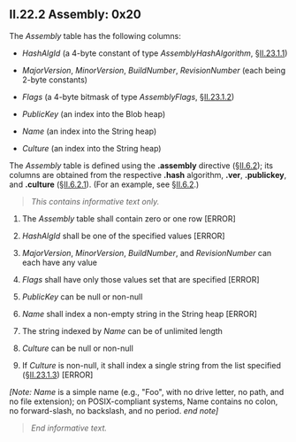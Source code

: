 ## II.22.2 Assembly: 0x20

The _Assembly_ table has the following columns:

 * _HashAlgId_ (a 4-byte constant of type _AssemblyHashAlgorithm_, §[II.23.1.1](ii.23.1.1-values-for-assemblyhashalgorithm.md))

 * _MajorVersion_, _MinorVersion_, _BuildNumber_, _RevisionNumber_ (each being 2-byte constants)

 * _Flags_ (a 4-byte bitmask of type _AssemblyFlags_, §[II.23.1.2](ii.23.1.2-values-for-assemblyflags.md))

 * _PublicKey_ (an index into the Blob heap)

 * _Name_ (an index into the String heap)

 * _Culture_ (an index into the String heap)

The _Assembly_ table is defined using the **.assembly** directive (§[II.6.2](ii.6.2-defining-an-assembly.md)); its columns are obtained from the respective **.hash** algorithm, **.ver**, **.publickey**, and **.culture** (§[II.6.2.1](ii.6.2.1-information-about-the-assembly-asmdecl.md)). (For an example, see §[II.6.2](ii.6.2-defining-an-assembly.md).)

> _This contains informative text only._

 1. The _Assembly_ table shall contain zero or one row \[ERROR\]

 2. _HashAlgId_ shall be one of the specified values \[ERROR\]

 3. _MajorVersion_, _MinorVersion_, _BuildNumber_, and _RevisionNumber_ can each have any value

 4. _Flags_ shall have only those values set that are specified \[ERROR\]

 5. _PublicKey_ can be null or non-null

 6. _Name_ shall index a non-empty string in the String heap \[ERROR\]

 7. The string indexed by _Name_ can be of unlimited length

 8. _Culture_ can be null or non-null

 9. If _Culture_ is non-null, it shall index a single string from the list specified (§[II.23.1.3](ii.23.1.3-values-for-culture.md)) \[ERROR\]

_[Note:_ _Name_ is a simple name (e.g., "Foo", with no drive letter, no path, and no file extension); on POSIX-compliant systems, Name contains no colon, no forward-slash, no backslash, and no period. _end note]_

> _End informative text._
